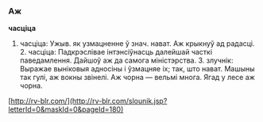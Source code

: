 ### Аж
**часціца**

1. часціца: Ужыв. як узмацненне ў знач. нават. Аж крыкнуў ад радасці. 2. часціца: Падкрэслівае інтэнсіўнасць далейшай часткі паведамлення. Дайшоў аж да самога міністэрства. 3. злучнік: Выражае выніковыя адносіны і ўзмацняе іх; так, што нават. Машыны так гулі, аж вокны звінелі. Аж чорна — вельмі многа. Ягад у лесе аж чорна.

<a rel="author">[http://rv-blr.com/](http://rv-blr.com/slounik.jsp?letterId=0&maskId=0&pageId=180)</a>
